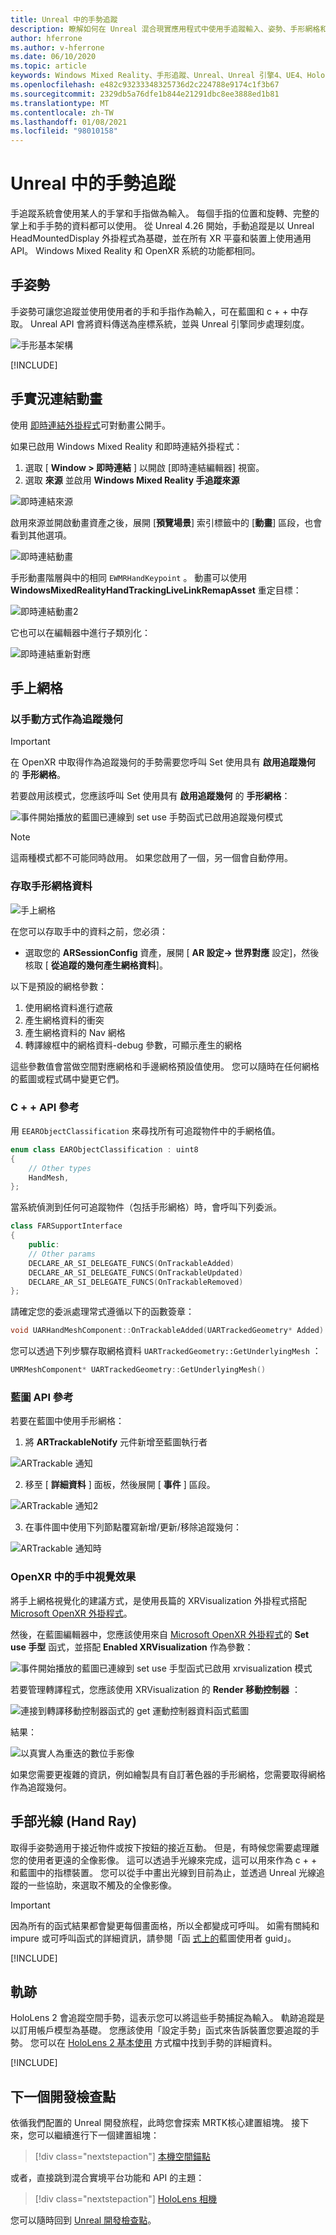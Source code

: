 ```yaml
---
title: Unreal 中的手勢追蹤
description: 瞭解如何在 Unreal 混合現實應用程式中使用手追蹤輸入、姿勢、手形網格和即時連結動畫。
author: hferrone
ms.author: v-hferrone
ms.date: 06/10/2020
ms.topic: article
keywords: Windows Mixed Reality、手形追蹤、Unreal、Unreal 引擎4、UE4、HoloLens、HoloLens 2、混合現實、開發、功能、檔、指南、全像投影、遊戲開發、混合現實耳機、windows Mixed Reality 耳機、虛擬實境耳機
ms.openlocfilehash: e482c93233348325736d2c224788e9174c1f3b67
ms.sourcegitcommit: 2329db5a76dfe1b844e21291dbc8ee3888ed1b81
ms.translationtype: MT
ms.contentlocale: zh-TW
ms.lasthandoff: 01/08/2021
ms.locfileid: "98010158"
---
```

# <a name="hand-tracking-in-unreal"></a>Unreal 中的手勢追蹤

手追蹤系統會使用某人的手掌和手指做為輸入。 每個手指的位置和旋轉、完整的掌上和手手勢的資料都可以使用。 從 Unreal 4.26 開始，手動追蹤是以 Unreal HeadMountedDisplay 外掛程式為基礎，並在所有 XR 平臺和裝置上使用通用 API。 Windows Mixed Reality 和 OpenXR 系統的功能都相同。

## <a name="hand-pose"></a>手姿勢

手姿勢可讓您追蹤並使用使用者的手和手指作為輸入，可在藍圖和 c + + 中存取。 Unreal API 會將資料傳送為座標系統，並與 Unreal 引擎同步處理刻度。

![手形基本架構](../native/images/hand-skeleton.png)

[!INCLUDE[](includes/tabs-tracking-hand-pose.md)]

## <a name="hand-live-link-animation"></a>手實況連結動畫

使用 [即時連結外掛程式](https://docs.unrealengine.com/Engine/Animation/LiveLinkPlugin/index.html)可對動畫公開手。

如果已啟用 Windows Mixed Reality 和即時連結外掛程式：
1. 選取 [ **Window > 即時連結** ] 以開啟 [即時連結編輯器] 視窗。
2. 選取 **來源** 並啟用 **Windows Mixed Reality 手追蹤來源**

![即時連結來源](images/unreal/live-link-source.png)

啟用來源並開啟動畫資產之後，展開 [**預覽場景**] 索引標籤中的 [**動畫**] 區段，也會看到其他選項。

![即時連結動畫](images/unreal/live-link-animation.png)

手形動畫階層與中的相同 `EWMRHandKeypoint` 。 動畫可以使用 **WindowsMixedRealityHandTrackingLiveLinkRemapAsset** 重定目標：

![即時連結動畫2](images/unreal/live-link-animation2.png)

它也可以在編輯器中進行子類別化：

![即時連結重新對應](images/unreal/live-link-remap.png)

## <a name="hand-mesh"></a>手上網格

### <a name="hand-mesh-as-a-tracked-geometry"></a>以手動方式作為追蹤幾何

> [!IMPORTANT]
> 在 OpenXR 中取得作為追蹤幾何的手勢需要您呼叫 Set 使用具有 **啟用追蹤幾何** 的 **手形網格**。

若要啟用該模式，您應該呼叫 Set 使用具有 **啟用追蹤幾何** 的 **手形網格**：

![事件開始播放的藍圖已連線到 set use 手勢函式已啟用追蹤幾何模式](images/unreal-hand-tracking-img-08.png)

> [!NOTE]
> 這兩種模式都不可能同時啟用。 如果您啟用了一個，另一個會自動停用。

### <a name="accessing-hand-mesh-data"></a>存取手形網格資料

![手上網格](images/unreal/hand-mesh.png)

在您可以存取手中的資料之前，您必須：
- 選取您的 **ARSessionConfig** 資產，展開 [ **AR 設定-> 世界對應** 設定]，然後核取 [ **從追蹤的幾何產生網格資料**]。

以下是預設的網格參數：

1.  使用網格資料進行遮蔽
2.  產生網格資料的衝突
3.  產生網格資料的 Nav 網格
4.  轉譯線框中的網格資料-debug 參數，可顯示產生的網格

這些參數值會當做空間對應網格和手邊網格預設值使用。 您可以隨時在任何網格的藍圖或程式碼中變更它們。

### <a name="c-api-reference"></a>C + + API 參考
用 `EEARObjectClassification` 來尋找所有可追蹤物件中的手網格值。
```cpp
enum class EARObjectClassification : uint8
{
    // Other types
    HandMesh,
};
```

當系統偵測到任何可追蹤物件（包括手形網格）時，會呼叫下列委派。

```cpp
class FARSupportInterface
{
    public:
    // Other params
    DECLARE_AR_SI_DELEGATE_FUNCS(OnTrackableAdded)
    DECLARE_AR_SI_DELEGATE_FUNCS(OnTrackableUpdated)
    DECLARE_AR_SI_DELEGATE_FUNCS(OnTrackableRemoved)
};
```

請確定您的委派處理常式遵循以下的函數簽章：

```cpp
void UARHandMeshComponent::OnTrackableAdded(UARTrackedGeometry* Added)
```

您可以透過下列步驟存取網格資料  `UARTrackedGeometry::GetUnderlyingMesh` ：

```cpp
UMRMeshComponent* UARTrackedGeometry::GetUnderlyingMesh()
```

### <a name="blueprint-api-reference"></a>藍圖 API 參考

若要在藍圖中使用手形網格：
1. 將 **ARTrackableNotify** 元件新增至藍圖執行者

![ARTrackable 通知](images/unreal/ar-trackable-notify.png)

2. 移至 [ **詳細資料** ] 面板，然後展開 [ **事件** ] 區段。

![ARTrackable 通知2](images/unreal/ar-trackable-notify2.png)

3. 在事件圖中使用下列節點覆寫新增/更新/移除追蹤幾何：

![ARTrackable 通知時](images/unreal/on-artrackable-notify.png)

### <a name="hand-mesh-visualization-in-openxr"></a>OpenXR 中的手中視覺效果

將手上網格視覺化的建議方式，是使用長篇的 XRVisualization 外掛程式搭配 [Microsoft OpenXR 外掛程式](https://github.com/microsoft/Microsoft-OpenXR-Unreal)。 

然後，在藍圖編輯器中，您應該使用來自 [Microsoft OpenXR 外掛程式](https://github.com/microsoft/Microsoft-OpenXR-Unreal)的 **Set use 手型** 函式，並搭配 **Enabled XRVisualization** 作為參數：

![事件開始播放的藍圖已連線到 set use 手型函式已啟用 xrvisualization 模式](images/unreal-hand-tracking-img-05.png)

若要管理轉譯程式，您應該使用 XRVisualization 的 **Render 移動控制器** ：

![連接到轉譯移動控制器函式的 get 運動控制器資料函式藍圖](images/unreal-hand-tracking-img-06.png)

結果：

![以真實人為重迭的數位手影像](images/unreal-hand-tracking-img-07.png) 

如果您需要更複雜的資訊，例如繪製具有自訂著色器的手形網格，您需要取得網格作為追蹤幾何。 

## <a name="hand-rays"></a>手部光線 (Hand Ray)

取得手姿勢適用于接近物件或按下按鈕的接近互動。 但是，有時候您需要處理離您的使用者更遠的全像影像。 這可以透過手光線來完成，這可以用來作為 c + + 和藍圖中的指標裝置。 您可以從手中畫出光線到目前為止，並透過 Unreal 光線追蹤的一些協助，來選取不觸及的全像影像。 

> [!IMPORTANT]
> 因為所有的函式結果都會變更每個畫面格，所以全都變成可呼叫。 如需有關純和 impure 或可呼叫函式的詳細資訊，請參閱「函 [式上的](https://docs.unrealengine.com/Engine/Blueprints/UserGuide/Functions/index.html#purevs.impure)藍圖使用者 guid」。

[!INCLUDE[](includes/tabs-tracking-hand-ray.md)]

## <a name="gestures"></a>軌跡

HoloLens 2 會追蹤空間手勢，這表示您可以將這些手勢捕捉為輸入。 軌跡追蹤是以訂用帳戶模型為基礎。 您應該使用「設定手勢」函式來告訴裝置您要追蹤的手勢。 您可以在 [HoloLens 2 基本使用](https://docs.microsoft.com/hololens/hololens2-basic-usage) 方式檔中找到手勢的詳細資料。

[!INCLUDE[](includes/tabs-tracking-gestures.md)]

## <a name="next-development-checkpoint"></a>下一個開發檢查點

依循我們配置的 Unreal 開發旅程，此時您會探索 MRTK核心建置組塊。 接下來，您可以繼續進行下一個建置組塊：

> [!div class="nextstepaction"]
> [本機空間錨點](unreal-spatial-anchors.md)

或者，直接跳到混合實境平台功能和 API 的主題：

> [!div class="nextstepaction"]
> [HoloLens 相機](unreal-hololens-camera.md)

您可以隨時回到 [Unreal 開發檢查點](unreal-development-overview.md#2-core-building-blocks)。
